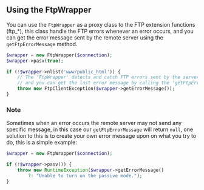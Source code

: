 ## Using the FtpWrapper

You can use the `FtpWrapper` as a proxy class to the FTP extension functions (ftp_*), this class handle the FTP errors whenever an error occurs, and you can get the error message sent by the remote server using the `getFtpErrorMessage` method.

```php
$wrapper = new FtpWrapper($connection);
$wrapper->pasv(true);

if (!$wrapper->nlist('www/public_html')) {
    // The 'FtpWrapper' detects and catch FTP errors sent by the server
    // and you can get the last error message by calling the 'getFtpErrorMessage' method
    throw new FtpClientException($wrapper->getErrorMessage());
}
```

### Note 

Sometimes when an error occurs the remote server may not send any specific message, in this case our `getFtpErrorMessage` will return `null`, one solution to this is to create your own error message upon on what you try to do, this is a simple example: 

```php
$wrapper = new FtpWrapper($connection);

if (!$wrapper->pasv()) {
    throw new RuntimeException($wrapper->getErrorMessage() 
        ?: "Unable to turn on the passive mode.");
}
```

